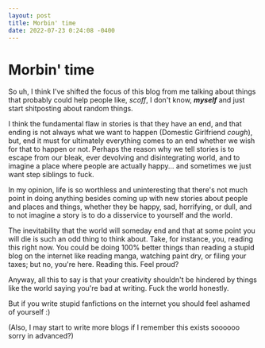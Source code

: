 ```yaml
---
layout: post
title: Morbin' time
date: 2022-07-23 0:24:08 -0400
---
```


# Morbin' time
So uh, I think I've shifted the focus of this blog from me talking about things that probably could help people like, *scoff*, I don't know, ***myself*** and just start shitposting about random things.


I think the fundamental flaw in stories is that they have an end, and that ending is not always what we want to happen (Domestic Girlfriend *cough*), but, end it must for ultimately everything comes to an end whether we wish for that to happen or not. Perhaps the reason why we tell stories is to escape from our bleak, ever devolving and disintegrating world, and to imagine a place where people are actually happy... and sometimes we just want step siblings to fuck.

In my opinion, life is so worthless and uninteresting that there's not much point in doing anything besides coming up with new stories about people and places and things, whether they be happy, sad, horrifying, or dull, and to not imagine a story is to do a disservice to yourself and the world.

The inevitability that the world will someday end and that at some point you will die is such an odd thing to think about. Take, for instance, you, reading this right now. You could be doing 100% better things than reading a stupid blog on the internet like reading manga, watching paint dry, or filing your taxes; but no, you're here. Reading this. Feel proud?

Anyway, all this to say is that your creativity shouldn't be hindered by things like the world saying you're bad at writing. Fuck the world honestly.

But if you write stupid fanfictions on the internet you should feel ashamed of yourself :)

(Also, I may start to write more blogs if I remember this exists soooooo sorry in advanced?)

<script src="https://utteranc.es/client.js"
        repo="Just-Jojo/Just-Jojo.github.io"
        issue-term="pathname"
        label="Comments"
        theme="github-light"
        crossorigin="anonymous"
        async>
</script>